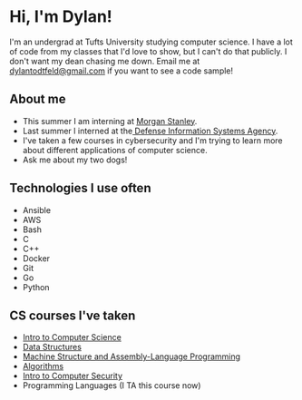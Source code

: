 # Hi, I'm Dylan!
I'm an undergrad at Tufts University studying computer science. I have a lot of code from my classes that I'd love to show, but I can't do that publicly. I don't want my dean chasing me down. Email me at dylantodtfeld@gmail.com if you want to see a code sample! 

## About me
- This summer I am interning at [Morgan Stanley](https://www.morganstanley.com/).
- Last summer I interned at the[ Defense Information Systems Agency](https://disa.mil/). 
- I've taken a few courses in cybersecurity and I'm trying to learn more about different applications of computer science.
- Ask me about my two dogs!

## Technologies I use often
- Ansible
- AWS
- Bash
- C
- C++
- Docker
- Git
- Go
- Python

## CS courses I've taken
 - [Intro to Computer Science](https://www.cs.tufts.edu/comp/11/)
 - [Data Structures](https://www.cs.tufts.edu/comp/15/)
 - [Machine Structure and Assembly-Language Programming](https://www.cs.tufts.edu/comp/40/)
 - [Algorithms](http://www.cs.tufts.edu/comp/160/)
 - [Intro to Computer Security](https://comp116.org)
 - Programming Languages (I TA this course now)

##

<!--
**dtodtf/dtodtf** is a ✨ _special_ ✨ repository because its `README.md` (this file) appears on your GitHub profile.

Here are some ideas to get you started:

- 🔭 I’m currently working on ...
- 🌱 I’m currently learning ...
- 👯 I’m looking to collaborate on ...
- 🤔 I’m looking for help with ...
- 💬 Ask me about ...
- 📫 How to reach me: ...
- 😄 Pronouns: ...
- ⚡ Fun fact: ...
-->
